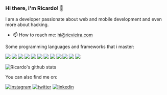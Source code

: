 ### Hi there, i'm Ricardo! 👋

I am a developer passionate about web and mobile development and even more about hacking.

- 📫 How to reach me: hi@ricvieira.com

Some programming languages and frameworks that i master:

![](https://img.shields.io/badge/node.js%20-%2343853D.svg?&style=for-the-badge&logo=node.js&logoColor=white) ![](https://img.shields.io/badge/javascript%20-%23323330.svg?&style=for-the-badge&logo=javascript&logoColor=%23F7DF1E) ![](https://img.shields.io/badge/typescript%20-%23007ACC.svg?&style=for-the-badge&logo=typescript&logoColor=white) ![](https://img.shields.io/badge/html5%20-%23E34F26.svg?&style=for-the-badge&logo=html5&logoColor=white") ![](https://img.shields.io/badge/css3%20-%231572B6.svg?&style=for-the-badge&logo=css3&logoColor=white) ![](https://img.shields.io/badge/react%20-%2320232a.svg?&style=for-the-badge&logo=react&logoColor=%2361DAFB) ![](https://img.shields.io/badge/react_native%20-%2320232a.svg?&style=for-the-badge&logo=react&logoColor=%2361DAFB) ![](https://img.shields.io/badge/redux%20-%23593d88.svg?&style=for-the-badge&logo=redux&logoColor=white) ![](https://img.shields.io/badge/next%20js%20-%23000000.svg?&style=for-the-badge&logo=next.js&logoColor=white) ![](https://img.shields.io/badge/express.js%20-%23404d59.svg?&style=for-the-badge) ![](https://img.shields.io/badge/shell_script%20-%23121011.svg?&style=for-the-badge&logo=gnu-bash&logoColor=white) ![](https://img.shields.io/badge/python%20-%2314354C.svg?&style=for-the-badge&logo=python&logoColor=white)

![Ricardo's github stats](https://github-readme-stats.vercel.app/api?username=vieiraricardo&count_private=true)

You can also find me on:

<a href="https://instagram.com/ricvieira_" rel="instagram">![instagram](https://img.shields.io/badge/<ricvieira_>%20-%23E4405F.svg?&style=for-the-badge&logo=Instagram&logoColor=white)</a> <a href="https://twitter.com/ric_vieira" rel="twitter">![twitter](https://img.shields.io/badge/<ric_vieira>%20-%231DA1F2.svg?&style=for-the-badge&logo=Twitter&logoColor=white)</a></a> <a href="https://www.linkedin.com/in/ric-vieira/" rel="linkedin">![linkedin](https://img.shields.io/badge/linkedin%20-%230077B5.svg?&style=for-the-badge&logo=linkedin&logoColor=white)</a>
